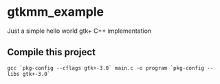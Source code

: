 # gtkmm_example
Just a simple hello world gtk+ C++ implementation 


## Compile this project 

```
gcc `pkg-config --cflags gtk+-3.0` main.c -o program `pkg-config --libs gtk+-3.0`
```